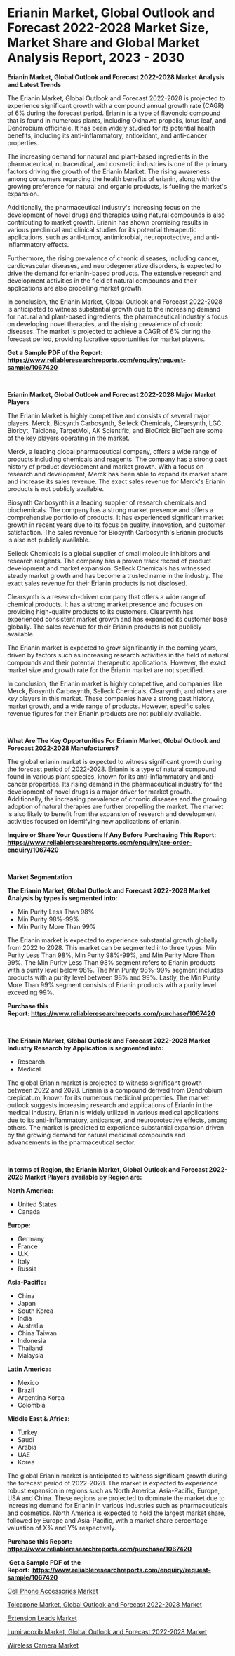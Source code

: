 <p><h1>Erianin Market, Global Outlook and Forecast 2022-2028 Market Size, Market Share and Global Market Analysis Report, 2023 - 2030</h1></p><p><strong>Erianin Market, Global Outlook and Forecast 2022-2028 Market Analysis and Latest Trends</strong></p>
<p><p>The Erianin Market, Global Outlook and Forecast 2022-2028 is projected to experience significant growth with a compound annual growth rate (CAGR) of 6% during the forecast period. Erianin is a type of flavonoid compound that is found in numerous plants, including Okinawa propolis, lotus leaf, and Dendrobium officinale. It has been widely studied for its potential health benefits, including its anti-inflammatory, antioxidant, and anti-cancer properties.</p><p>The increasing demand for natural and plant-based ingredients in the pharmaceutical, nutraceutical, and cosmetic industries is one of the primary factors driving the growth of the Erianin Market. The rising awareness among consumers regarding the health benefits of erianin, along with the growing preference for natural and organic products, is fueling the market's expansion.</p><p>Additionally, the pharmaceutical industry's increasing focus on the development of novel drugs and therapies using natural compounds is also contributing to market growth. Erianin has shown promising results in various preclinical and clinical studies for its potential therapeutic applications, such as anti-tumor, antimicrobial, neuroprotective, and anti-inflammatory effects.</p><p>Furthermore, the rising prevalence of chronic diseases, including cancer, cardiovascular diseases, and neurodegenerative disorders, is expected to drive the demand for erianin-based products. The extensive research and development activities in the field of natural compounds and their applications are also propelling market growth.</p><p>In conclusion, the Erianin Market, Global Outlook and Forecast 2022-2028 is anticipated to witness substantial growth due to the increasing demand for natural and plant-based ingredients, the pharmaceutical industry's focus on developing novel therapies, and the rising prevalence of chronic diseases. The market is projected to achieve a CAGR of 6% during the forecast period, providing lucrative opportunities for market players.</p></p>
<p><strong>Get a Sample PDF of the Report:&nbsp; <a href="https://www.reliableresearchreports.com/enquiry/request-sample/1067420">https://www.reliableresearchreports.com/enquiry/request-sample/1067420</a></strong></p>
<p>&nbsp;</p>
<p><strong>Erianin Market, Global Outlook and Forecast 2022-2028 Major Market Players</strong></p>
<p><p>The Erianin Market is highly competitive and consists of several major players. Merck, Biosynth Carbosynth, Selleck Chemicals, Clearsynth, LGC, Biorbyt, Taiclone, TargetMol, AK Scientific, and BioCrick BioTech are some of the key players operating in the market.</p><p>Merck, a leading global pharmaceutical company, offers a wide range of products including chemicals and reagents. The company has a strong past history of product development and market growth. With a focus on research and development, Merck has been able to expand its market share and increase its sales revenue. The exact sales revenue for Merck's Erianin products is not publicly available.</p><p>Biosynth Carbosynth is a leading supplier of research chemicals and biochemicals. The company has a strong market presence and offers a comprehensive portfolio of products. It has experienced significant market growth in recent years due to its focus on quality, innovation, and customer satisfaction. The sales revenue for Biosynth Carbosynth's Erianin products is also not publicly available.</p><p>Selleck Chemicals is a global supplier of small molecule inhibitors and research reagents. The company has a proven track record of product development and market expansion. Selleck Chemicals has witnessed steady market growth and has become a trusted name in the industry. The exact sales revenue for their Erianin products is not disclosed.</p><p>Clearsynth is a research-driven company that offers a wide range of chemical products. It has a strong market presence and focuses on providing high-quality products to its customers. Clearsynth has experienced consistent market growth and has expanded its customer base globally. The sales revenue for their Erianin products is not publicly available.</p><p>The Erianin market is expected to grow significantly in the coming years, driven by factors such as increasing research activities in the field of natural compounds and their potential therapeutic applications. However, the exact market size and growth rate for the Erianin market are not specified.</p><p>In conclusion, the Erianin market is highly competitive, and companies like Merck, Biosynth Carbosynth, Selleck Chemicals, Clearsynth, and others are key players in this market. These companies have a strong past history, market growth, and a wide range of products. However, specific sales revenue figures for their Erianin products are not publicly available.</p></p>
<p>&nbsp;</p>
<p><strong>What Are The Key Opportunities For Erianin Market, Global Outlook and Forecast 2022-2028 Manufacturers?</strong></p>
<p><p>The global erianin market is expected to witness significant growth during the forecast period of 2022-2028. Erianin is a type of natural compound found in various plant species, known for its anti-inflammatory and anti-cancer properties. Its rising demand in the pharmaceutical industry for the development of novel drugs is a major driver for market growth. Additionally, the increasing prevalence of chronic diseases and the growing adoption of natural therapies are further propelling the market. The market is also likely to benefit from the expansion of research and development activities focused on identifying new applications of erianin.</p></p>
<p><strong>Inquire or Share Your Questions If Any Before Purchasing This Report: <a href="https://www.reliableresearchreports.com/enquiry/pre-order-enquiry/1067420">https://www.reliableresearchreports.com/enquiry/pre-order-enquiry/1067420</a></strong></p>
<p>&nbsp;</p>
<p><strong>Market Segmentation</strong></p>
<p><strong>The Erianin Market, Global Outlook and Forecast 2022-2028 Market Analysis by types is segmented into:</strong></p>
<p><ul><li>Min Purity Less Than 98%</li><li>Min Purity 98%-99%</li><li>Min Purity More Than 99%</li></ul></p>
<p><p>The Erianin market is expected to experience substantial growth globally from 2022 to 2028. This market can be segmented into three types: Min Purity Less Than 98%, Min Purity 98%-99%, and Min Purity More Than 99%. The Min Purity Less Than 98% segment refers to Erianin products with a purity level below 98%. The Min Purity 98%-99% segment includes products with a purity level between 98% and 99%. Lastly, the Min Purity More Than 99% segment consists of Erianin products with a purity level exceeding 99%.</p></p>
<p><strong>Purchase this Report:&nbsp;<a href="https://www.reliableresearchreports.com/purchase/1067420">https://www.reliableresearchreports.com/purchase/1067420</a></strong></p>
<p>&nbsp;</p>
<p><strong>The Erianin Market, Global Outlook and Forecast 2022-2028 Market Industry Research by Application is segmented into:</strong></p>
<p><ul><li>Research</li><li>Medical</li></ul></p>
<p><p>The global Erianin market is projected to witness significant growth between 2022 and 2028. Erianin is a compound derived from Dendrobium crepidatum, known for its numerous medicinal properties. The market outlook suggests increasing research and applications of Erianin in the medical industry. Erianin is widely utilized in various medical applications due to its anti-inflammatory, anticancer, and neuroprotective effects, among others. The market is predicted to experience substantial expansion driven by the growing demand for natural medicinal compounds and advancements in the pharmaceutical sector.</p></p>
<p>&nbsp;</p>
<p><strong>In terms of Region, the Erianin Market, Global Outlook and Forecast 2022-2028 Market Players available by Region are:</strong></p>
<p>
    <p> <strong> North America: </strong>
        <ul>
            <li>United States</li>
            <li>Canada</li>
        </ul>
        </p> 
    <p> <strong> Europe: </strong>
        <ul>
            <li>Germany</li>
            <li>France</li>
            <li>U.K.</li>
            <li>Italy</li>
            <li>Russia</li>
        </ul>
        </p> 
    <p> <strong> Asia-Pacific: </strong>
        <ul>
            <li>China</li>
            <li>Japan</li>
            <li>South Korea</li>
            <li>India</li>
            <li>Australia</li>
            <li>China Taiwan</li>
            <li>Indonesia</li>
            <li>Thailand</li>
            <li>Malaysia</li>
        </ul>
        </p> 
    <p> <strong> Latin America: </strong>
        <ul>
            <li>Mexico</li>
            <li>Brazil</li>
            <li>Argentina Korea</li>
            <li>Colombia</li>
        </ul>
        </p> 
    <p> <strong> Middle East & Africa: </strong>
        <ul>
            <li>Turkey</li>
            <li>Saudi</li>
            <li>Arabia</li>
            <li>UAE</li>
            <li>Korea</li>
        </ul>
    </p>
    </p>
<p><p>The global Erianin market is anticipated to witness significant growth during the forecast period of 2022-2028. The market is expected to experience robust expansion in regions such as North America, Asia-Pacific, Europe, USA and China. These regions are projected to dominate the market due to increasing demand for Erianin in various industries such as pharmaceuticals and cosmetics. North America is expected to hold the largest market share, followed by Europe and Asia-Pacific, with a market share percentage valuation of X% and Y% respectively.</p></p>
<p><strong>Purchase this Report: <a href="https://www.reliableresearchreports.com/purchase/1067420">https://www.reliableresearchreports.com/purchase/1067420</a></strong></p>
<p>&nbsp;<strong>Get a Sample PDF of the Report:&nbsp;&nbsp;<a href="https://www.reliableresearchreports.com/enquiry/request-sample/1067420">https://www.reliableresearchreports.com/enquiry/request-sample/1067420</a></strong></p>
<p><strong></strong></p>
<p><p><a href="https://www.linkedin.com/pulse/cell-phone-accessories-market-research-report-unlocks-ghase/">Cell Phone Accessories Market</a></p><p><a href="https://github.com/GroverBarry/Market-Research-Report-List-1/blob/main/tolcapone-market-global-outlook-and-forecast-2022-2028-market.md">Tolcapone Market, Global Outlook and Forecast 2022-2028 Market</a></p><p><a href="https://www.linkedin.com/pulse/extension-leads-market-size-2023-2030-global-industrial-wptye/">Extension Leads Market</a></p><p><a href="https://github.com/RickHolmes3/Market-Research-Report-List-1/blob/main/lumiracoxib-market-global-outlook-and-forecast-2022-2028-market.md">Lumiracoxib Market, Global Outlook and Forecast 2022-2028 Market</a></p><p><a href="https://medium.com/@karleeprice2004/wireless-camera-market-size-growth-forecast-2023-2030-6a7f7b8080bf">Wireless Camera Market</a></p></p>